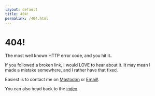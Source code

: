 ```yaml
---
layout: default
title: 404!
permalink: /404.html
---
```


404!
====

The most well known HTTP error code, and you hit it..


If you followed a broken link, I would LOVE to hear
about it. It may mean I made a mistake somewhere, and I rather have that fixed.

Easiest is to contact me on [Mastodon](https://indieweb.social/@evert) or [Email!](mailto:blog@evertpot.com).

You can also head back to the <a href="/">index</a>.

